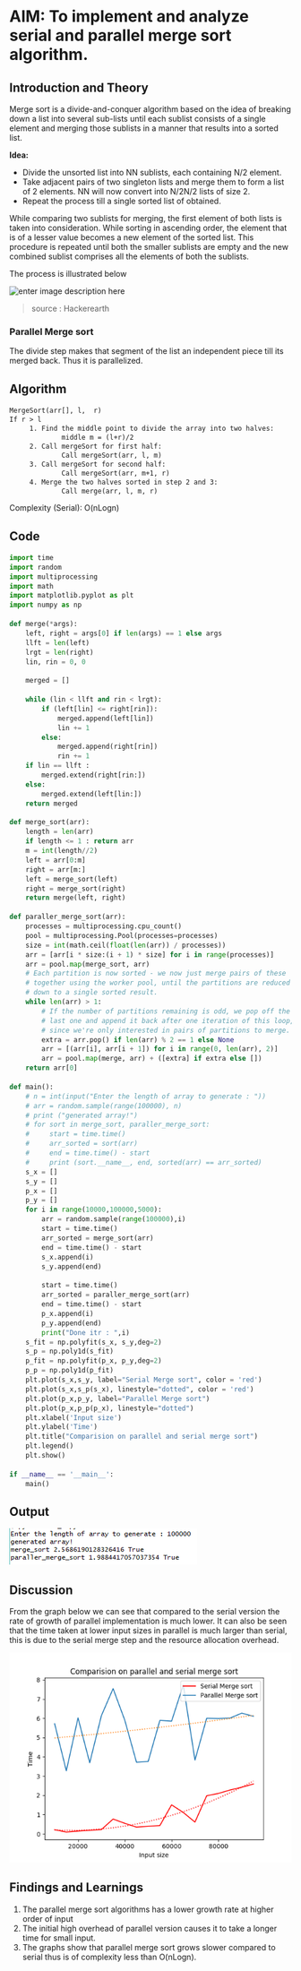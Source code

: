 # AIM: To implement and analyze serial and parallel merge sort algorithm.

## Introduction and Theory

Merge sort is a divide-and-conquer algorithm based on the idea of breaking down a list into several sub-lists until each sublist consists of a single element and merging those sublists in a manner that results into a sorted list.

**Idea:**

- Divide the unsorted list into NN sublists, each containing N/2 element.
- Take adjacent pairs of two singleton lists and merge them to form a list of 2 elements. NN will now convert into N/2N/2 lists of size 2.
- Repeat the process till a single sorted list of obtained.

While comparing two sublists for merging, the first element of both lists is taken into consideration. While sorting in ascending order, the element that is of a lesser value becomes a new element of the sorted list. This procedure is repeated until both the smaller sublists are empty and the new combined sublist comprises all the elements of both the sublists.

The process is illustrated below

![enter image description here](https://he-s3.s3.amazonaws.com/media/uploads/37deb43.jpg)

>source : Hackerearth

### Parallel Merge sort

The divide step makes that segment of the list an independent piece till its merged back. Thus it is parallelized.

## Algorithm

```
MergeSort(arr[], l,  r)
If r > l
     1. Find the middle point to divide the array into two halves:  
             middle m = (l+r)/2
     2. Call mergeSort for first half:   
             Call mergeSort(arr, l, m)
     3. Call mergeSort for second half:
             Call mergeSort(arr, m+1, r)
     4. Merge the two halves sorted in step 2 and 3:
             Call merge(arr, l, m, r)
```

Complexity (Serial): O(nLogn)

## Code

```python
import time
import random
import multiprocessing
import math
import matplotlib.pyplot as plt
import numpy as np

def merge(*args):
    left, right = args[0] if len(args) == 1 else args
    llft = len(left)
    lrgt = len(right)
    lin, rin = 0, 0

    merged = []

    while (lin < llft and rin < lrgt):
        if (left[lin] <= right[rin]):
            merged.append(left[lin])
            lin += 1
        else:
            merged.append(right[rin])
            rin += 1
    if lin == llft :
        merged.extend(right[rin:])
    else:
        merged.extend(left[lin:])
    return merged 
    
def merge_sort(arr):
    length = len(arr)
    if length <= 1 : return arr
    m = int(length//2)
    left = arr[0:m]
    right = arr[m:]
    left = merge_sort(left)
    right = merge_sort(right)
    return merge(left, right)

def paraller_merge_sort(arr):
    processes = multiprocessing.cpu_count()
    pool = multiprocessing.Pool(processes=processes)
    size = int(math.ceil(float(len(arr)) / processes))
    arr = [arr[i * size:(i + 1) * size] for i in range(processes)]
    arr = pool.map(merge_sort, arr)
    # Each partition is now sorted - we now just merge pairs of these
    # together using the worker pool, until the partitions are reduced
    # down to a single sorted result.
    while len(arr) > 1:
        # If the number of partitions remaining is odd, we pop off the
        # last one and append it back after one iteration of this loop,
        # since we're only interested in pairs of partitions to merge.
        extra = arr.pop() if len(arr) % 2 == 1 else None
        arr = [(arr[i], arr[i + 1]) for i in range(0, len(arr), 2)]
        arr = pool.map(merge, arr) + ([extra] if extra else [])
    return arr[0]

def main():
    # n = int(input("Enter the length of array to generate : "))
    # arr = random.sample(range(100000), n)
    # print ("generated array!")
    # for sort in merge_sort, paraller_merge_sort:
    #     start = time.time()
    #     arr_sorted = sort(arr)
    #     end = time.time() - start
    #     print (sort.__name__, end, sorted(arr) == arr_sorted)
    s_x = []
    s_y = []
    p_x = []
    p_y = []
    for i in range(10000,100000,5000):
        arr = random.sample(range(100000),i)
        start = time.time()
        arr_sorted = merge_sort(arr)
        end = time.time() - start
        s_x.append(i)
        s_y.append(end)

        start = time.time()
        arr_sorted = paraller_merge_sort(arr)
        end = time.time() - start
        p_x.append(i)
        p_y.append(end)
        print("Done itr : ",i)
    s_fit = np.polyfit(s_x, s_y,deg=2)
    s_p = np.poly1d(s_fit)
    p_fit = np.polyfit(p_x, p_y,deg=2)
    p_p = np.poly1d(p_fit)
    plt.plot(s_x,s_y, label="Serial Merge sort", color = 'red')
    plt.plot(s_x,s_p(s_x), linestyle="dotted", color = 'red')
    plt.plot(p_x,p_y, label="Parallel Merge sort")
    plt.plot(p_x,p_p(p_x), linestyle="dotted")
    plt.xlabel('Input size')
    plt.ylabel('Time')
    plt.title("Comparision on parallel and serial merge sort")
    plt.legend()
    plt.show()

if __name__ == '__main__':
    main()
```

## Output

![outp](../OutPuts/Merge_Sort_out.png)



## Discussion

From the graph below we can see that compared to the serial version the rate of growth of parallel implementation is much lower. It can also be seen that the time taken at lower input sizes in parallel is much larger than serial, this is due to the serial merge step and the resource allocation overhead.

![graph](../OutPuts/Merge_Sort.png)

## Findings and Learnings

1. The parallel merge sort algorithms has a lower growth rate at higher order of input
2. The initial high overhead of parallel version causes it to take a longer time for small input.
3. The graphs show that parallel merge sort grows slower compared to serial thus is of complexity less than O(nLogn).





